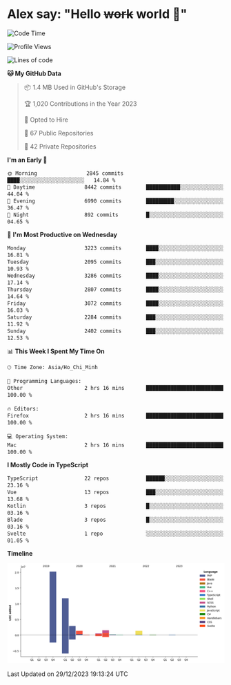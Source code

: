 # Alex say: "Hello ~~work~~ world 🐾"

<!--START_SECTION:waka-->
![Code Time](http://img.shields.io/badge/Code%20Time-1%2C063%20hrs%2032%20mins-blue)

![Profile Views](http://img.shields.io/badge/Profile%20Views-1-blue)

![Lines of code](https://img.shields.io/badge/From%20Hello%20World%20I%27ve%20Written-40.2%20million%20lines%20of%20code-blue)

**🐱 My GitHub Data** 

> 📦 1.4 MB Used in GitHub's Storage 
 > 
> 🏆 1,020 Contributions in the Year 2023
 > 
> 💼 Opted to Hire
 > 
> 📜 67 Public Repositories 
 > 
> 🔑 42 Private Repositories 
 > 
**I'm an Early 🐤** 

```text
🌞 Morning                2845 commits        ████░░░░░░░░░░░░░░░░░░░░░   14.84 % 
🌆 Daytime                8442 commits        ███████████░░░░░░░░░░░░░░   44.04 % 
🌃 Evening                6990 commits        █████████░░░░░░░░░░░░░░░░   36.47 % 
🌙 Night                  892 commits         █░░░░░░░░░░░░░░░░░░░░░░░░   04.65 % 
```
📅 **I'm Most Productive on Wednesday** 

```text
Monday                   3223 commits        ████░░░░░░░░░░░░░░░░░░░░░   16.81 % 
Tuesday                  2095 commits        ███░░░░░░░░░░░░░░░░░░░░░░   10.93 % 
Wednesday                3286 commits        ████░░░░░░░░░░░░░░░░░░░░░   17.14 % 
Thursday                 2807 commits        ████░░░░░░░░░░░░░░░░░░░░░   14.64 % 
Friday                   3072 commits        ████░░░░░░░░░░░░░░░░░░░░░   16.03 % 
Saturday                 2284 commits        ███░░░░░░░░░░░░░░░░░░░░░░   11.92 % 
Sunday                   2402 commits        ███░░░░░░░░░░░░░░░░░░░░░░   12.53 % 
```


📊 **This Week I Spent My Time On** 

```text
🕑︎ Time Zone: Asia/Ho_Chi_Minh

💬 Programming Languages: 
Other                    2 hrs 16 mins       █████████████████████████   100.00 % 

🔥 Editors: 
Firefox                  2 hrs 16 mins       █████████████████████████   100.00 % 

💻 Operating System: 
Mac                      2 hrs 16 mins       █████████████████████████   100.00 % 
```

**I Mostly Code in TypeScript** 

```text
TypeScript               22 repos            ██████░░░░░░░░░░░░░░░░░░░   23.16 % 
Vue                      13 repos            ███░░░░░░░░░░░░░░░░░░░░░░   13.68 % 
Kotlin                   3 repos             █░░░░░░░░░░░░░░░░░░░░░░░░   03.16 % 
Blade                    3 repos             █░░░░░░░░░░░░░░░░░░░░░░░░   03.16 % 
Svelte                   1 repo              ░░░░░░░░░░░░░░░░░░░░░░░░░   01.05 % 
```



**Timeline**

![Lines of Code chart](https://raw.githubusercontent.com/alexzvn/alexzvn/main/assets/bar_graph.png)


 Last Updated on 29/12/2023 19:13:24 UTC
<!--END_SECTION:waka-->
